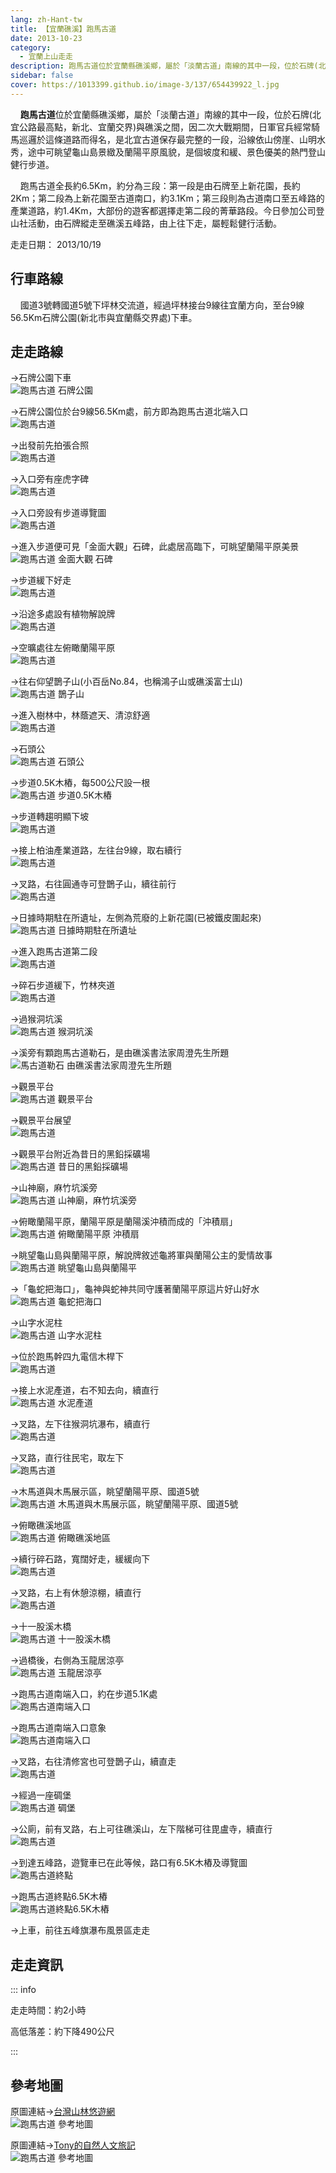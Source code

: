 ```yaml
---
lang: zh-Hant-tw
title: 【宜蘭礁溪】跑馬古道
date: 2013-10-23
category: 
  - 宜蘭上山走走
description: 跑馬古道位於宜蘭縣礁溪鄉，屬於「淡蘭古道」南線的其中一段，位於石牌(北宜公路最高點，新北、宜蘭交界)與礁溪之間，因二次大戰期間，日軍官兵經常騎馬巡邏於這條道路而得名，是北宜古道保存最完整的一段，沿線依山傍崖、山明水秀，途中可眺望龜山島景緻及蘭陽平原風貌，是個坡度和緩、景色優美的熱門登山健行步道。
sidebar: false
cover: https://1013399.github.io/image-3/137/654439922_l.jpg
---
```


    **跑馬古道**位於宜蘭縣礁溪鄉，屬於「淡蘭古道」南線的其中一段，位於石牌(北宜公路最高點，新北、宜蘭交界)與礁溪之間，因二次大戰期間，日軍官兵經常騎馬巡邏於這條道路而得名，是北宜古道保存最完整的一段，沿線依山傍崖、山明水秀，途中可眺望龜山島景緻及蘭陽平原風貌，是個坡度和緩、景色優美的熱門登山健行步道。  

    跑馬古道全長約6.5Km，約分為三段：第一段是由石牌至上新花園，長約2Km；第二段為上新花園至古道南口，約3.1Km；第三段則為古道南口至五峰路的產業道路，約1.4Km，大部份的遊客都選擇走第二段的菁華路段。今日參加公司登山社活動，由石牌縱走至礁溪五峰路，由上往下走，屬輕鬆健行活動。

<!-- more -->

走走日期： 2013/10/19

## 行車路線  
    國道3號轉國道5號下坪林交流道，經過坪林接台9線往宜蘭方向，至台9線56.5Km石牌公園(新北市與宜蘭縣交界處)下車。

## 走走路線  
→石牌公園下車  
![跑馬古道 石牌公園](https://1013399.github.io/image-3/137/654423023_l.jpg)

→石牌公園位於台9線56.5Km處，前方即為跑馬古道北端入口  
![跑馬古道](https://1013399.github.io/image-3/137/654424196_l.jpg)

→出發前先拍張合照  
![跑馬古道](https://1013399.github.io/image-3/137/654425024_l.jpg)

→入口旁有座虎字碑  
![跑馬古道](https://1013399.github.io/image-3/137/654425829_l.jpg)

→入口旁設有步道導覽圖  
![跑馬古道](https://1013399.github.io/image-3/137/654427642_l.jpg)

→進入步道便可見「金面大觀」石碑，此處居高臨下，可眺望蘭陽平原美景  
![跑馬古道 金面大觀 石碑](https://1013399.github.io/image-3/137/654432014_l.jpg)

→步道緩下好走  
![跑馬古道](https://1013399.github.io/image-3/137/654433479_l.jpg)

→沿途多處設有植物解說牌  
![跑馬古道](https://1013399.github.io/image-3/137/654434074_l.jpg)

→空曠處往左俯瞰蘭陽平原  
![跑馬古道](https://1013399.github.io/image-3/137/654434629_l.jpg)

→往右仰望鵲子山(小百岳No.84，也稱鴻子山或礁溪富士山)  
![跑馬古道 鵲子山](https://1013399.github.io/image-3/137/654435065_l.jpg)

→進入樹林中，林蔭遮天、清涼舒適  
![跑馬古道](https://1013399.github.io/image-3/137/654435694_l.jpg)

→石頭公  
![跑馬古道 石頭公](https://1013399.github.io/image-3/137/654436246_l.jpg)

→步道0.5K木樁，每500公尺設一根  
![跑馬古道 步道0.5K木樁](https://1013399.github.io/image-3/137/654436776_l.jpg)

→步道轉趨明顯下坡  
![跑馬古道](https://1013399.github.io/image-3/137/654437192_l.jpg)

→接上柏油產業道路，左往台9線，取右續行  
![跑馬古道](https://1013399.github.io/image-3/137/654437562_l.jpg)

→叉路，右往圓通寺可登鵲子山，續往前行  
![跑馬古道](https://1013399.github.io/image-3/137/654437850_l.jpg)

→日據時期駐在所遺址，左側為荒廢的上新花園(已被鐵皮圍起來)  
![跑馬古道 日據時期駐在所遺址](https://1013399.github.io/image-3/137/654438584_l.jpg)

→進入跑馬古道第二段  
![跑馬古道](https://1013399.github.io/image-3/137/654438926_l.jpg)

→碎石步道緩下，竹林夾道  
![跑馬古道](https://1013399.github.io/image-3/137/654439298_l.jpg)

→過猴洞坑溪  
![跑馬古道 猴洞坑溪](https://1013399.github.io/image-3/137/654439700_l.jpg)

→溪旁有顆跑馬古道勒石，是由礁溪書法家周澄先生所題  
![馬古道勒石 由礁溪書法家周澄先生所題](https://1013399.github.io/image-3/137/654439922_l.jpg)

→觀景平台  
![跑馬古道 觀景平台](https://1013399.github.io/image-3/137/654441242_l.jpg)

→觀景平台展望  
![跑馬古道](https://1013399.github.io/image-3/137/654441925_l.jpg)

→觀景平台附近為昔日的黑鉛採礦場  
![跑馬古道 昔日的黑鉛採礦場](https://1013399.github.io/image-3/137/654442815_l.jpg)

→山神廟，麻竹坑溪旁  
![跑馬古道 山神廟，麻竹坑溪旁](https://1013399.github.io/image-3/137/654443587_l.jpg)

→俯瞰蘭陽平原，蘭陽平原是蘭陽溪沖積而成的「沖積扇」  
![跑馬古道 俯瞰蘭陽平原 沖積扇](https://1013399.github.io/image-3/137/654444413_l.jpg)

→眺望龜山島與蘭陽平原，解說牌敘述龜將軍與蘭陽公主的愛情故事  
![跑馬古道 眺望龜山島與蘭陽平](https://1013399.github.io/image-3/137/654444894_l.jpg)

→「龜蛇把海口」，龜神與蛇神共同守護著蘭陽平原這片好山好水  
![跑馬古道 龜蛇把海口](https://1013399.github.io/image-3/137/654445603_l.jpg)

→山字水泥柱  
![跑馬古道 山字水泥柱](https://1013399.github.io/image-3/137/654445800_l.jpg)

→位於跑馬幹四九電信木桿下  
![跑馬古道](https://1013399.github.io/image-3/137/654445926_l.jpg)

→接上水泥產道，右不知去向，續直行  
![跑馬古道 水泥產道](https://1013399.github.io/image-3/137/654446512_l.jpg)

→叉路，左下往猴洞坑瀑布，續直行  
![跑馬古道](https://1013399.github.io/image-3/137/654446800_l.jpg)

→叉路，直行往民宅，取左下  
![跑馬古道](https://1013399.github.io/image-3/137/654446920_l.jpg)

→木馬道與木馬展示區，眺望蘭陽平原、國道5號  
![跑馬古道 木馬道與木馬展示區，眺望蘭陽平原、國道5號](https://1013399.github.io/image-3/137/654447066_l.jpg)

→俯瞰礁溪地區  
![跑馬古道 俯瞰礁溪地區](https://1013399.github.io/image-3/137/654447279_l.jpg)

→續行碎石路，寬闊好走，緩緩向下  
![跑馬古道](https://1013399.github.io/image-3/137/654447539_l.jpg)

→叉路，右上有休憩涼棚，續直行  
![跑馬古道](https://1013399.github.io/image-3/137/654448049_l.jpg)

→十一股溪木橋  
![跑馬古道 十一股溪木橋](https://1013399.github.io/image-3/137/654448780_l.jpg)

→過橋後，右側為玉龍居涼亭  
![跑馬古道 玉龍居涼亭](https://1013399.github.io/image-3/137/654449051_l.jpg)

→跑馬古道南端入口，約在步道5.1K處  
![跑馬古道南端入口](https://1013399.github.io/image-3/137/654449334_l.jpg)

→跑馬古道南端入口意象  
![跑馬古道南端入口](https://1013399.github.io/image-3/137/654449858_l.jpg)

→叉路，右往清修宮也可登鵲子山，續直走  
![跑馬古道](https://1013399.github.io/image-3/137/654450495_l.jpg)

→經過一座碉堡  
![跑馬古道 碉堡](https://1013399.github.io/image-3/137/654452277_l.jpg)

→公廁，前有叉路，右上可往礁溪山，左下階梯可往毘盧寺，續直行  
![跑馬古道](https://1013399.github.io/image-3/137/654452795_l.jpg)

→到達五峰路，遊覽車已在此等候，路口有6.5K木樁及導覽圖  
![跑馬古道終點](https://1013399.github.io/image-3/137/654453511_l.jpg)

→跑馬古道終點6.5K木樁  
![跑馬古道終點6.5K木樁](https://1013399.github.io/image-3/137/654453829_l.jpg)

→上車，前往五峰旗瀑布風景區走走

## 走走資訊

::: info

走走時間：約2小時

高低落差：約下降490公尺

:::

## 參考地圖  
原圖連結→[台灣山林悠遊網](http://recreation.forest.gov.tw/RT/RT_2_1.aspx?TR_ID=007)  
![跑馬古道 參考地圖](https://1013399.github.io/image-3/137/654469088_l.jpg)

原圖連結→[Tony的自然人文旅記](http://www.tonyhuang39.com/tony0276.html)  
![跑馬古道 參考地圖](https://1013399.github.io/image-3/137/654469930_l.jpg)